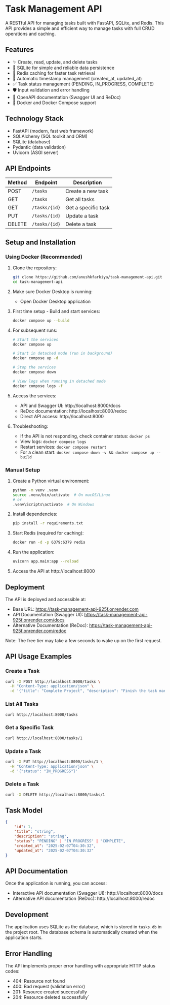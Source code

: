 # Task Management API

A RESTful API for managing tasks built with FastAPI, SQLite, and Redis. This API provides a simple and efficient way to manage tasks with full CRUD operations and caching.

## Features

- ✨ Create, read, update, and delete tasks
- 🎯 SQLite for simple and reliable data persistence
- 🚀 Redis caching for faster task retrieval
- 🔄 Automatic timestamp management (created_at, updated_at)
- ✅ Task status management (PENDING, IN_PROGRESS, COMPLETE)
- 🛡️ Input validation and error handling
- 📝 OpenAPI documentation (Swagger UI and ReDoc)
- 🐳 Docker and Docker Compose support

## Technology Stack

- FastAPI (modern, fast web framework)
- SQLAlchemy (SQL toolkit and ORM)
- SQLite (database)
- Pydantic (data validation)
- Uvicorn (ASGI server)

## API Endpoints

| Method | Endpoint | Description |
|--------|----------|-------------|
| POST | `/tasks` | Create a new task |
| GET | `/tasks` | Get all tasks |
| GET | `/tasks/{id}` | Get a specific task |
| PUT | `/tasks/{id}` | Update a task |
| DELETE | `/tasks/{id}` | Delete a task |

## Setup and Installation

### Using Docker (Recommended)

1. Clone the repository:
   ```bash
   git clone https://github.com/anushkfarkiya/task-management-api.git
   cd task-management-api
   ```

2. Make sure Docker Desktop is running:
   - Open Docker Desktop application

3. First time setup - Build and start services:
   ```bash
   docker compose up --build
   ```

4. For subsequent runs:
   ```bash
   # Start the services
   docker compose up

   # Start in detached mode (run in background)
   docker compose up -d

   # Stop the services
   docker compose down

   # View logs when running in detached mode
   docker compose logs -f
   ```

5. Access the services:
   - API and Swagger UI: http://localhost:8000/docs
   - ReDoc documentation: http://localhost:8000/redoc
   - Direct API access: http://localhost:8000

6. Troubleshooting:
   - If the API is not responding, check container status: `docker ps`
   - View logs: `docker compose logs`
   - Restart services: `docker compose restart`
   - For a clean start: `docker compose down -v && docker compose up --build`

### Manual Setup

1. Create a Python virtual environment:
   ```bash
   python -m venv .venv
   source .venv/bin/activate  # On macOS/Linux
   # or
   .venv\Scripts\activate  # On Windows
   ```

2. Install dependencies:
   ```bash
   pip install -r requirements.txt
   ```

3. Start Redis (required for caching):
   ```bash
   docker run -d -p 6379:6379 redis
   ```

4. Run the application:
   ```bash
   uvicorn app.main:app --reload
   ```

5. Access the API at http://localhost:8000

## Deployment

The API is deployed and accessible at:
- Base URL: https://task-management-api-925f.onrender.com
- API Documentation (Swagger UI): https://task-management-api-925f.onrender.com/docs
- Alternative Documentation (ReDoc): https://task-management-api-925f.onrender.com/redoc

Note: The free tier may take a few seconds to wake up on the first request.

## API Usage Examples

### Create a Task
```bash
curl -X POST http://localhost:8000/tasks \
  -H "Content-Type: application/json" \
  -d '{"title": "Complete Project", "description": "Finish the task management API", "status": "PENDING"}'
```

### List All Tasks
```bash
curl http://localhost:8000/tasks
```

### Get a Specific Task
```bash
curl http://localhost:8000/tasks/1
```

### Update a Task
```bash
curl -X PUT http://localhost:8000/tasks/1 \
  -H "Content-Type: application/json" \
  -d '{"status": "IN_PROGRESS"}'
```

### Delete a Task
```bash
curl -X DELETE http://localhost:8000/tasks/1
```

## Task Model

```json
{
    "id": 1,
    "title": "string",
    "description": "string",
    "status": "PENDING" | "IN_PROGRESS" | "COMPLETE",
    "created_at": "2025-02-07T04:30:32",
    "updated_at": "2025-02-07T04:30:32"
}
```

## API Documentation

Once the application is running, you can access:
- Interactive API documentation (Swagger UI): http://localhost:8000/docs
- Alternative API documentation (ReDoc): http://localhost:8000/redoc

## Development

The application uses SQLite as the database, which is stored in `tasks.db` in the project root. The database schema is automatically created when the application starts.

## Error Handling

The API implements proper error handling with appropriate HTTP status codes:
- 404: Resource not found
- 400: Bad request (validation error)
- 201: Resource created successfully
- 204: Resource deleted successfully`

